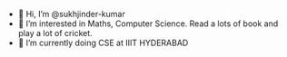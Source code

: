 - 👋 Hi, I’m @sukhjinder-kumar
- 👀 I’m interested in Maths, Computer Science. Read a lots of book and play a lot of cricket.
- 🌱 I’m currently doing CSE at IIIT HYDERABAD

<!---
sukhjinder-kumar/sukhjinder-kumar is a ✨ special ✨ repository because its `README.md` (this file) appears on your GitHub profile.
You can click the Preview link to take a look at your changes.
--->
